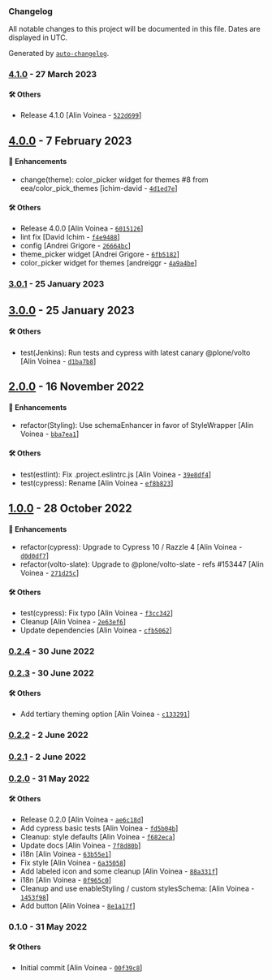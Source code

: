 ### Changelog

All notable changes to this project will be documented in this file. Dates are displayed in UTC.

Generated by [`auto-changelog`](https://github.com/CookPete/auto-changelog).

### [4.1.0](https://github.com/eea/volto-call-to-action-block/compare/4.0.0...4.1.0) - 27 March 2023

#### :hammer_and_wrench: Others

- Release 4.1.0 [Alin Voinea - [`522d699`](https://github.com/eea/volto-call-to-action-block/commit/522d699e98f5c153ac78127f8193b3a83a8f4553)]
## [4.0.0](https://github.com/eea/volto-call-to-action-block/compare/3.0.1...4.0.0) - 7 February 2023

#### :nail_care: Enhancements

- change(theme): color_picker widget for themes #8 from eea/color_pick_themes [ichim-david - [`4d1ed7e`](https://github.com/eea/volto-call-to-action-block/commit/4d1ed7eff65514211d49707dc91ce24915a16cc8)]

#### :hammer_and_wrench: Others

- Release 4.0.0 [Alin Voinea - [`6015126`](https://github.com/eea/volto-call-to-action-block/commit/601512672ee37d9da39441a812bc8a8d59340b18)]
- lint fix [David Ichim - [`f4e9488`](https://github.com/eea/volto-call-to-action-block/commit/f4e9488bd1a6a24526a8c1ae18d031ef7475ebcf)]
- config [Andrei Grigore - [`26664bc`](https://github.com/eea/volto-call-to-action-block/commit/26664bc626c9e38626fdca516003a060b87191e0)]
- theme_picker widget [Andrei Grigore - [`6fb5182`](https://github.com/eea/volto-call-to-action-block/commit/6fb5182897e7f5c29182f051eac4c4b948ac09f4)]
- color_picker widget for themes [andreiggr - [`4a9a4be`](https://github.com/eea/volto-call-to-action-block/commit/4a9a4beb9b643dfe5f045dddbeeb5f19a1f15141)]
### [3.0.1](https://github.com/eea/volto-call-to-action-block/compare/3.0.0...3.0.1) - 25 January 2023

## [3.0.0](https://github.com/eea/volto-call-to-action-block/compare/2.0.0...3.0.0) - 25 January 2023

#### :hammer_and_wrench: Others

- test(Jenkins): Run tests and cypress with latest canary @plone/volto [Alin Voinea - [`d1ba7b8`](https://github.com/eea/volto-call-to-action-block/commit/d1ba7b844f114305604e7f8c8b3158746dd59a7b)]
## [2.0.0](https://github.com/eea/volto-call-to-action-block/compare/1.0.0...2.0.0) - 16 November 2022

#### :nail_care: Enhancements

- refactor(Styling): Use schemaEnhancer in favor of StyleWrapper [Alin Voinea - [`bba7ea1`](https://github.com/eea/volto-call-to-action-block/commit/bba7ea1ce39c4ff387c9ccb0dce3f10b3b678f59)]

#### :hammer_and_wrench: Others

- test(estlint): Fix .project.eslintrc.js [Alin Voinea - [`39e8df4`](https://github.com/eea/volto-call-to-action-block/commit/39e8df468509414924327917154f035235ec5798)]
- test(cypress): Rename [Alin Voinea - [`ef8b823`](https://github.com/eea/volto-call-to-action-block/commit/ef8b82323a0c108e58f73c180f5b4cb23ed04f0e)]
## [1.0.0](https://github.com/eea/volto-call-to-action-block/compare/0.2.4...1.0.0) - 28 October 2022

#### :nail_care: Enhancements

- refactor(cypress): Upgrade to Cypress 10 / Razzle 4 [Alin Voinea - [`d0d0df7`](https://github.com/eea/volto-call-to-action-block/commit/d0d0df7c15a6cacd0c209d02aa254113a086a526)]
- refactor(volto-slate): Upgrade to @plone/volto-slate - refs #153447 [Alin Voinea - [`271d25c`](https://github.com/eea/volto-call-to-action-block/commit/271d25c5e1f328f532c80db19bdb654029fd33a8)]

#### :hammer_and_wrench: Others

- test(cypress): Fix typo [Alin Voinea - [`f3cc342`](https://github.com/eea/volto-call-to-action-block/commit/f3cc3424ace81d26b296882b8484d6b6b12b0d28)]
- Cleanup [Alin Voinea - [`2e63ef6`](https://github.com/eea/volto-call-to-action-block/commit/2e63ef665d3812d44b6a87bac6c7f657e40e2147)]
- Update dependencies [Alin Voinea - [`cfb5062`](https://github.com/eea/volto-call-to-action-block/commit/cfb50627df9a9a15ebe67adc43dac97379c64efb)]
### [0.2.4](https://github.com/eea/volto-call-to-action-block/compare/0.2.3...0.2.4) - 30 June 2022

### [0.2.3](https://github.com/eea/volto-call-to-action-block/compare/0.2.2...0.2.3) - 30 June 2022

#### :hammer_and_wrench: Others

- Add tertiary theming option [Alin Voinea - [`c133291`](https://github.com/eea/volto-call-to-action-block/commit/c133291f17c7a8800271bafe96c008dae3b4ee79)]
### [0.2.2](https://github.com/eea/volto-call-to-action-block/compare/0.2.1...0.2.2) - 2 June 2022

### [0.2.1](https://github.com/eea/volto-call-to-action-block/compare/0.2.0...0.2.1) - 2 June 2022

### [0.2.0](https://github.com/eea/volto-call-to-action-block/compare/0.1.0...0.2.0) - 31 May 2022

#### :hammer_and_wrench: Others

- Release 0.2.0 [Alin Voinea - [`ae6c18d`](https://github.com/eea/volto-call-to-action-block/commit/ae6c18d84f502829f254ac62d0792040a9854418)]
- Add cypress basic tests [Alin Voinea - [`fd5b04b`](https://github.com/eea/volto-call-to-action-block/commit/fd5b04b43cfcd01e6ddd32b7c16e5db4a8cadb22)]
- Cleanup: style defaults [Alin Voinea - [`f682eca`](https://github.com/eea/volto-call-to-action-block/commit/f682eca484fe3aab0ab7ab774115df6548290f41)]
- Update docs [Alin Voinea - [`7f8d80b`](https://github.com/eea/volto-call-to-action-block/commit/7f8d80bb7b18ec989ab47dbf2f62fc966a022e50)]
- i18n [Alin Voinea - [`63b55e1`](https://github.com/eea/volto-call-to-action-block/commit/63b55e17d2136f01d4c7e6bb8d9886d751d0cbc4)]
- Fix style [Alin Voinea - [`6a35058`](https://github.com/eea/volto-call-to-action-block/commit/6a35058703fd5b67401562ed1f1c3fc4f855b61b)]
- Add labeled icon and some cleanup [Alin Voinea - [`88a331f`](https://github.com/eea/volto-call-to-action-block/commit/88a331ffb1d8814c2e2b4abfd09b7e69e2895014)]
- i18n [Alin Voinea - [`0f965c0`](https://github.com/eea/volto-call-to-action-block/commit/0f965c0d8f16b1e8354c60631463f2d57c40fe23)]
- Cleanup and use enableStyling / custom stylesSchema: [Alin Voinea - [`1453f98`](https://github.com/eea/volto-call-to-action-block/commit/1453f98109626760271cdbff519ef9f831345ce9)]
- Add button [Alin Voinea - [`8e1a17f`](https://github.com/eea/volto-call-to-action-block/commit/8e1a17f2f622e501348697b1d80216d1219c3c4e)]
### 0.1.0 - 31 May 2022

#### :hammer_and_wrench: Others

- Initial commit [Alin Voinea - [`00f39c8`](https://github.com/eea/volto-call-to-action-block/commit/00f39c8a36327a821cc613a772bf228451a71e67)]

